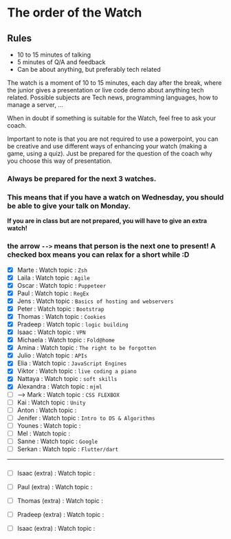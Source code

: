 # The order of the Watch
## Rules
* 10 to 15 minutes of talking
* 5 minutes of Q/A and feedback
* Can be about anything, but preferably tech related


The watch is a moment of 10 to 15 minutes, each day after the break, where the junior gives a presentation or live code demo about anything tech related.
Possible subjects are Tech news, programming languages, how to manage a server, ...

When in doubt if something is suitable for the Watch, feel free to ask your coach.

Important to note is that you are not required to use a powerpoint, you can be creative and use different ways of enhancing your watch (making a game, using a quiz). Just be prepared for the question of the coach why you choose this way of presentation.

### Always be prepared for the next 3 watches.
### This means that if you have a watch on Wednesday, you should be able to give your talk on Monday.
**If you are in class but are not prepared, you will have to give an extra watch!**

### the arrow `-->` means that person is the next one to present! A checked box means you can relax for a short while :D

- [x] Marte  : Watch topic : `Zsh`
- [x] Laila : Watch topic : `Agile`
- [x] Oscar : Watch topic : `Puppeteer`
- [x] Paul : Watch topic : `RegEx`
- [x] Jens : Watch topic : `Basics of hosting and webservers`
- [x] Peter : Watch topic : `Bootstrap`
- [x] Thomas : Watch topic : `Cookies` 
- [x] Pradeep : Watch topic : `logic building`
- [x] Isaac : Watch topic : `VPN`
- [x] Michaela : Watch topic : `Fold@home`
- [x] Amina : Watch topic : `The right to be forgotten`
- [x] Julio : Watch topic : `APIs`
- [x] Elia : Watch topic : `JavaScript Engines`
- [x] Viktor : Watch topic : `live coding a piano`
- [x] Nattaya : Watch topic : `soft skills`
- [x] Alexandra : Watch topic : `mjml`
- [ ] --> Mark : Watch topic : `CSS FLEXBOX`
- [ ] Kai : Watch topic : `Unity`
- [ ] Anton : Watch topic : 
- [ ] Jenifer : Watch topic : `Intro to DS & Algorithms`
- [ ] Younes : Watch topic : 
- [ ] Mel : Watch topic : 
- [ ] Sanne : Watch topic : `Google`
- [ ] Serkan : Watch topic : `Flutter/dart`
 ---

###
- [ ] Isaac (extra) : Watch topic :
- [ ] Paul (extra) : Watch topic :
- [ ] Thomas (extra) : Watch topic :
- [ ] Pradeep (extra) : Watch topic :
- [ ] Isaac (extra) : Watch topic : 


